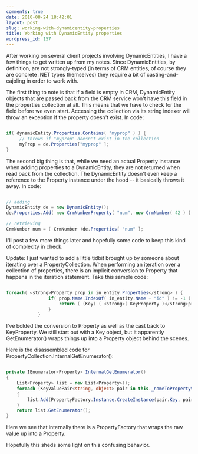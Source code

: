 ```yaml
---
comments: true
date: 2010-08-24 18:42:01
layout: post
slug: working-with-dynamicentity-properties
title: Working with DynamicEntity properties
wordpress_id: 157
---
```


After working on several client projects involving DynamicEntities, I have a few things to get written up from my notes. Since DynamicEntities, by definition, are not strongly-typed (in terms of CRM entities, of course they are concrete .NET types themselves) they require a bit of casting-and-cajoling in order to work with.

The first thing to note is that if a field is empty in CRM, DynamicEntity objects that are passed back from the CRM service won't have this field in the properties collection at all. This means that we have to check for the field before we even start. Accessing the collection via its string indexer will throw an exception if the property doesn't exist. In code:

``` csharp

if( dynamicEntity.Properties.Contains( "myprop" ) ) { 
     // throws if "myprop" doesn't exist in the collection
     myProp = de.Properties["myprop" ];
}

```


The second big thing is that, while we need an actual Property instance when adding properties to a DynamicEntity, they are not returned when read back from the collection. The DynamicEntity doesn't even keep a reference to the Property instance under the hood -- it basically throws it away. In code:

``` csharp

// adding
DynamicEntity de = new DynamicEntity();
de.Properties.Add( new CrmNumberProperty( "num", new CrmNumber( 42 ) ) );

// retrieving
CrmNumber num = ( CrmNumber )de.Properties[ "num" ];

```


I'll post a few more things later and hopefully some code to keep this kind of complexity in check.

Update:
I just wanted to add a little tidbit brought up by someone about iterating over a PropertyCollection. When performing an iteration over a collection of properties, there is an implicit conversion to Property that happens in the iteration statement. Take this sample code:

``` csharp

foreach( <strong>Property prop in in_entity.Properties</strong> ) {
				if( prop.Name.IndexOf( in_entity.Name + "id" ) != -1 ) {
					return ( (Key) ( <strong>( KeyProperty )</strong>prop ).Value).Value;
				}
			}


```


I've bolded the conversion to Property as well as the cast back to KeyProperty. We still start out with a Key object, but it apparently GetEnumerator() wraps things up into a Property object behind the scenes.

Here is the disassembled code for PropertyCollection.InternalGetEnumerator():

``` csharp

private IEnumerator<Property> InternalGetEnumerator()
{
    List<Property> list = new List<Property>();
    foreach (KeyValuePair<string, object> pair in this._nameToPropertyValue)
    {
        list.Add(PropertyFactory.Instance.CreateInstance(pair.Key, pair.Value));
    }
    return list.GetEnumerator();
}

```


Here we see that internally there is a PropertyFactory that wraps the raw value up into a Property.

Hopefully this sheds some light on this confusing behavior.
